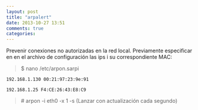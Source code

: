 ```yaml
---
layout: post
title: "arpalert"
date: 2013-10-27 13:51
comments: true
categories: 
---
```

Prevenir conexiones no autorizadas en la red local. Previamente especificar en en el archivo de configuración las ips i su correspondiente MAC:

>$ nano  /etc/arpon.sarpi

	192.168.1.130 00:21:97:23:9e:91

	192.168.1.25 F4:CE:26:43:E8:C9

>\# arpon -i eth0 -x 1 -s (Lanzar con actualización cada segundo)

